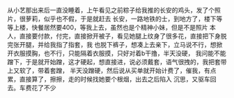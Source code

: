 从小艺那出来后一直没睡着，上午看见之前粽子给我推的长安的鸡头，发了个照片，很萝莉，似乎也不假，于是就赶去
长安，一路地铁的士，到地方了，楼下等等上楼，快餐居然要400，等我上去，虽然也是个精神小妹，但是不是照片
本人，直接要付款，付完，直接掀开被子，看见她腿上纹身了很多花，直接把下身脱完张开腿，并给我指了指套，我
也脱下裤子，想凑上去亲下，立马说不行，想掀开衣服摸胸，也不行，只能隔着衣服摸，只好对着b干撸，半天没硬，
我问能不能蹭下，于是就开始蹭，这才硬起，想直接进，说必须戴套，语气很拽的，我把套带上又软了，带着套蹭，
半天没蹭硬，然后说从买单就开始计费了，催我，有点累，直接算了，擦擦，走的时候找她要个根烟，出去之后陷入
沉思，又驱车回去。车费花了不少